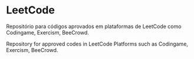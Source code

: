 # LeetCode
Repositório para códigos aprovados em plataformas de LeetCode como Codingame, Exercism, BeeCrowd.

Repository for approved codes in LeetCode Platforms such as Codingame, Exercism, BeeCrowd.
